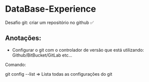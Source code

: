 # DataBase-Experience

Desafio git: criar um repositório no github ✅

## Anotações:
- Configurar o git com o controlador de versão que está utilizando: Github/BitBucket/GitLab etc...

Comando: 

git config --list => Lista todas as configurações do git
